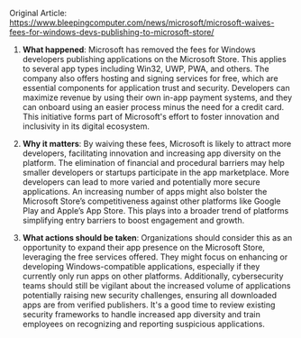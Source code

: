 Original Article: https://www.bleepingcomputer.com/news/microsoft/microsoft-waives-fees-for-windows-devs-publishing-to-microsoft-store/

1) **What happened**: Microsoft has removed the fees for Windows developers publishing applications on the Microsoft Store. This applies to several app types including Win32, UWP, PWA, and others. The company also offers hosting and signing services for free, which are essential components for application trust and security. Developers can maximize revenue by using their own in-app payment systems, and they can onboard using an easier process minus the need for a credit card. This initiative forms part of Microsoft's effort to foster innovation and inclusivity in its digital ecosystem.

2) **Why it matters**: By waiving these fees, Microsoft is likely to attract more developers, facilitating innovation and increasing app diversity on the platform. The elimination of financial and procedural barriers may help smaller developers or startups participate in the app marketplace. More developers can lead to more varied and potentially more secure applications. An increasing number of apps might also bolster the Microsoft Store’s competitiveness against other platforms like Google Play and Apple’s App Store. This plays into a broader trend of platforms simplifying entry barriers to boost engagement and growth.

3) **What actions should be taken**: Organizations should consider this as an opportunity to expand their app presence on the Microsoft Store, leveraging the free services offered. They might focus on enhancing or developing Windows-compatible applications, especially if they currently only run apps on other platforms. Additionally, cybersecurity teams should still be vigilant about the increased volume of applications potentially raising new security challenges, ensuring all downloaded apps are from verified publishers. It's a good time to review existing security frameworks to handle increased app diversity and train employees on recognizing and reporting suspicious applications.